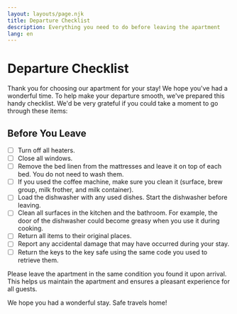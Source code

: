 ```yaml
---
layout: layouts/page.njk
title: Departure Checklist
description: Everything you need to do before leaving the apartment
lang: en
---
```


# Departure Checklist

Thank you for choosing our apartment for your stay! We hope you've had a wonderful time. To help make your departure smooth, we've prepared this handy checklist. We'd be very grateful if you could take a moment to go through these items:

## Before You Leave

- [ ] Turn off all heaters.
- [ ] Close all windows.
- [ ] Remove the bed linen from the mattresses and leave it on top of each bed. You do not need to wash them.
- [ ] If you used the coffee machine, make sure you clean it (surface, brew group, milk frother, and milk container).
- [ ] Load the dishwasher with any used dishes. Start the dishwasher before leaving.
- [ ] Clean all surfaces in the kitchen and the bathroom. For example, the door of the dishwasher could become greasy when you use it during cooking.
- [ ] Return all items to their original places.
- [ ] Report any accidental damage that may have occurred during your stay.
- [ ] Return the keys to the key safe using the same code you used to retrieve them.

Please leave the apartment in the same condition you found it upon arrival. This helps us maintain the apartment and ensures a pleasant experience for all guests.

We hope you had a wonderful stay. Safe travels home!